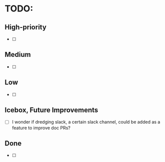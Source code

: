 # TODO:

## High-priority
- [ ]


## Medium
- [ ]


## Low
- [ ]


## Icebox, Future Improvements
- [ ] I wonder if dredging slack, a certain slack channel, could be added as a feature to improve doc PRs?


## Done
- [ ]
